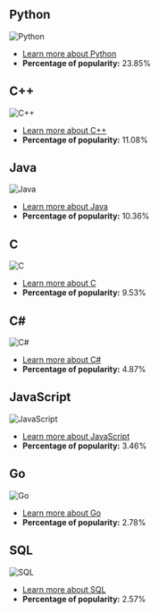 ## Python
![Python](https://www.tiobe.com/wp-content/themes/tiobe/tiobe-index/images/Python.png)
- [Learn more about Python](/Python)
- **Percentage of popularity:** 23.85%

## C++
![C++](https://www.tiobe.com/wp-content/themes/tiobe/tiobe-index/images/C__.png)
- [Learn more about C++](/C++)
- **Percentage of popularity:** 11.08%

## Java
![Java](https://www.tiobe.com/wp-content/themes/tiobe/tiobe-index/images/Java.png)
- [Learn more about Java](/Java)
- **Percentage of popularity:** 10.36%

## C
![C](https://www.tiobe.com/wp-content/themes/tiobe/tiobe-index/images/C.png)
- [Learn more about C](/C)
- **Percentage of popularity:** 9.53%

## C#
![C#](https://www.tiobe.com/wp-content/themes/tiobe/tiobe-index/images/C_.png)
- [Learn more about C#](/C#)
- **Percentage of popularity:** 4.87%

## JavaScript
![JavaScript](https://www.tiobe.com/wp-content/themes/tiobe/tiobe-index/images/JavaScript.png)
- [Learn more about JavaScript](/JavaScript)
- **Percentage of popularity:** 3.46%

## Go
![Go](https://www.tiobe.com/wp-content/themes/tiobe/tiobe-index/images/Go.png)
- [Learn more about Go](/Go)
- **Percentage of popularity:** 2.78%

## SQL
![SQL](https://www.tiobe.com/wp-content/themes/tiobe/tiobe-index/images/SQL.png)
- [Learn more about SQL](/SQL)
- **Percentage of popularity:** 2.57%

